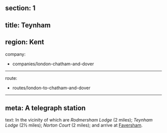 section: 1
----
title: Teynham
----
region: Kent
----
company:
- companies/london-chatham-and-dover
----
route:
- routes/london-to-chatham-and-dover
----
meta: A telegraph station
----
text: In the vicinity of which are *Rodmersham Lodge* (2 miles); *Teynham Lodge* (2½ miles); *Norton Court* (2 miles); and arrive at [Faversham](/stations/faversham).